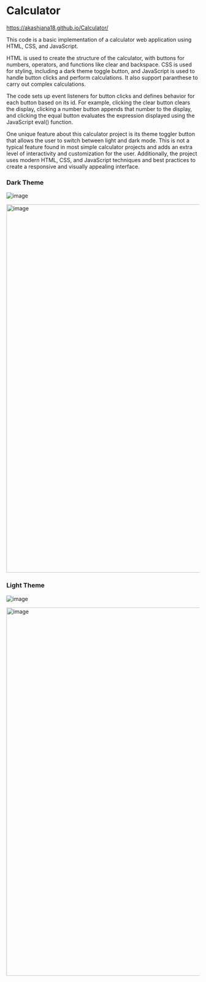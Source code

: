# Calculator

https://akashjana18.github.io/Calculator/

This code is a basic implementation of a calculator web application using HTML, CSS, and JavaScript.

HTML is used to create the structure of the calculator, with buttons for numbers, operators, and functions like clear and backspace. CSS is used for styling, including a dark theme toggle button, and JavaScript is used to handle button clicks and perform calculations. It also support paranthese to carry out complex calculations.

The code sets up event listeners for button clicks and defines behavior for each button based on its id. For example, clicking the clear button clears the display, clicking a number button appends that number to the display, and clicking the equal button evaluates the expression displayed using the JavaScript eval() function.

One unique feature about this calculator project is its theme toggler button that allows the user to switch between light and dark mode. This is not a typical feature found in most simple calculator projects and adds an extra level of interactivity and customization for the user. Additionally, the project uses modern HTML, CSS, and JavaScript techniques and best practices to create a responsive and visually appealing interface.

### Dark Theme
![image](https://user-images.githubusercontent.com/103350981/227701918-80e0b030-62ab-46cb-abda-7149990c67d4.png)

<img width="960" alt="image" src="https://user-images.githubusercontent.com/103350981/227701910-86d5fc98-57c1-4272-bc5c-c385e80483af.png">

### Light Theme

![image](https://user-images.githubusercontent.com/103350981/227702086-5594d74e-a806-48f9-823c-74bdf63cf902.png)

<img width="960" alt="image" src="https://user-images.githubusercontent.com/103350981/227702077-0b8b98bd-3d91-43ba-a249-6a95737a2507.png">


